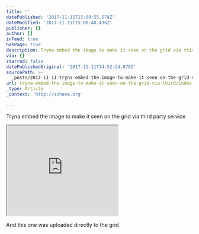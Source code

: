 ```yaml
---
title: ''
datePublished: '2017-11-11T15:00:55.574Z'
dateModified: '2017-11-11T15:00:48.436Z'
publisher: {}
author: []
inFeed: true
hasPage: true
description: Tryna embed the image to make it seen on the grid via third party service
via: {}
starred: false
datePublishedOriginal: '2017-11-11T14:52:24.870Z'
sourcePath: >-
  _posts/2017-11-11-tryna-embed-the-image-to-make-it-seen-on-the-grid-via-third.md
url: tryna-embed-the-image-to-make-it-seen-on-the-grid-via-third/index.html
_type: Article
_context: 'http://schema.org'

---
```

Tryna embed the image to make it seen on the grid via third party service

<iframe src="https://the-grid.github.io/ed-userhtml/?g=eJxtjr0OwiAYRV-FsLBBsalNDLA46KKLkxP5aLHFtkIora9v40-6ON-Te44A1EZ7k7hNKYw7xpwxtPKs48XpYrASbmjQGKsVCNHOzj7pF7Rw3F8PbJPxUp_9rDnXPNd5qYstvYcGI-iTxP9mjIyPtY0SZ4uHgRImIqYEoASxsUkSbXp4dORTSH4BcaJL1Ns-MKLcAI1FU-g91OvLC8W0Q_A" height="244" style=""></iframe>

And this one was uploaded directly to the grid